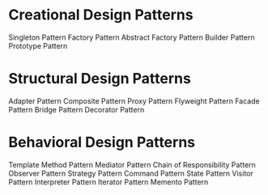 # Creational Design Patterns
  Singleton Pattern
  Factory Pattern
  Abstract Factory Pattern
  Builder Pattern
  Prototype Pattern
  
# Structural Design Patterns
  Adapter Pattern
  Composite Pattern
  Proxy Pattern
  Flyweight Pattern
  Facade Pattern
  Bridge Pattern
  Decorator Pattern
  
# Behavioral Design Patterns
  Template Method Pattern
  Mediator Pattern
  Chain of Responsibility Pattern
  Observer Pattern
  Strategy Pattern
  Command Pattern
  State Pattern
  Visitor Pattern
  Interpreter Pattern
  Iterator Pattern
  Memento Pattern
